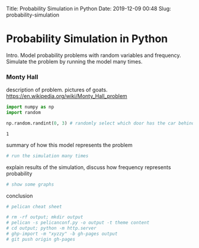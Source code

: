 Title: Probability Simulation in Python
Date: 2019-12-09 00:48
Slug: probability-simulation

# Probability Simulation in Python

Intro. Model probability problems with random variables and frequency. Simulate the problem by running the model many times.

### Monty Hall

description of problem. pictures of goats.
https://en.wikipedia.org/wiki/Monty_Hall_problem



```python
import numpy as np
import random
```


```python
np.random.randint(0, 3) # randomly select which door has the car behind it
```




    1



summary of how this model represents the problem


```python
# run the simulation many times
```

explain results of the simulation, discuss how frequency represents probability


```python
# show some graphs
```

conclusion


```python
# pelican cheat sheet

# rm -rf output; mkdir output
# pelican -s pelicanconf.py -o output -t theme content
# cd output; python -m http.server
# ghp-import -m "xyzzy" -b gh-pages output
# git push origin gh-pages
```


```python

```

